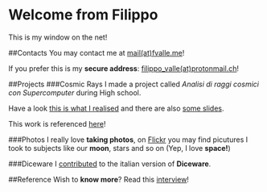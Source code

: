 # Welcome from Filippo

This is my window on the net!

##Contacts
You may contact me at [mail(at)fvalle.me](mailto:mail@fvalle.me)!

If you prefer this is my **secure address**: [filippo_valle(at)protonmail.ch](mailto:filippo_valle@protonmail.ch)!

##Projects
###Cosmic Rays
I made a project called *Analisi di raggi cosmici con Supercomputer* during High school.

Have a look [this is what I realised](https://github.com/fvalle1/fvalle1.github.io/blob/master/Tesina.pdf) and there are also [some slides](http://www.slideshare.net/FilippoValle2/tesina-analisi-di-raggi-cosmici-e-supercomputer).

This work is referenced [here](http://www.istitutomoro.it/area-studenti-e-famiglie/esame-di-stato/esempi-di-tesine/analisi-di-raggi-cosmici-mediante-supercomputer/)!

###Photos
I really love **taking photos**, on [Flickr](https://flic.kr/ps/35x3u4) you may find picutures I took to subjects like our **moon**, stars and so on (Yep, I love **space!**)

###Diceware
I [contributed](http://www.taringamberini.com/it/diceware_it_IT/lista-di-parole-diceware-in-italiano/contributi/) to the italian version of **Diceware**.

##Reference
Wish to **know more**?
Read this [interview](http://www.carnevaledellafisica.it/2014/11/dal-liceo-alla-facolta-di-fisica.html)!